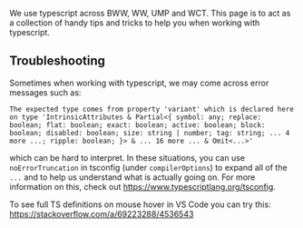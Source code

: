 We use typescript across BWW, WW, UMP and WCT. This page is to act as a collection of handy tips and tricks to help you when working with typescript.
 
## Troubleshooting
Sometimes when working with typescript, we may come across error messages such as: 
```
The expected type comes from property 'variant' which is declared here on type 'IntrinsicAttributes & Partial<{ symbol: any; replace: boolean; flat: boolean; exact: boolean; active: boolean; block: boolean; disabled: boolean; size: string | number; tag: string; ... 4 more ...; ripple: boolean; }> & ... 16 more ... & Omit<...>'
```
which can be hard to interpret. In these situations, you can use `noErrorTruncation` in tsconfig (under `compilerOptions`) to expand all of the `...` and to help us understand what is actually going on. For more information on this, check out https://www.typescriptlang.org/tsconfig. 

To see full TS definitions on mouse hover in VS Code you can try this: https://stackoverflow.com/a/69223288/4536543